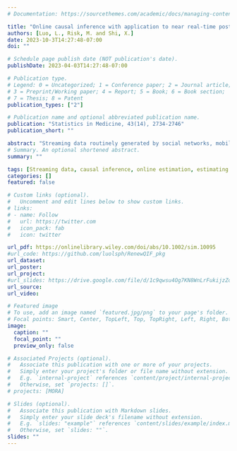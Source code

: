 ```yaml
---
# Documentation: https://sourcethemes.com/academic/docs/managing-content/

title: "Online causal inference with application to near real-time post-market vaccine safety surveillance"
authors: [Luo, L., Risk, M. and Shi, X.]
date: 2023-10-3T14:27:48-07:00
doi: ""

# Schedule page publish date (NOT publication's date).
publishDate: 2023-04-03T14:27:48-07:00

# Publication type.
# Legend: 0 = Uncategorized; 1 = Conference paper; 2 = Journal article;
# 3 = Preprint/Working paper; 4 = Report; 5 = Book; 6 = Book section;
# 7 = Thesis; 8 = Patent
publication_types: ["2"]

# Publication name and optional abbreviated publication name.
publication: "Statistics in Medicine, 43(14), 2734-2746"
publication_short: ""

abstract: "Streaming data routinely generated by social networks, mobile or web applications, e-commerce, and electronic health records present new opportunities to monitor the impact of an intervention on an outcome via causal inference methods. However, most existing causal inference methods have been focused on and applied to static data, that is, a fixed data set in which observations are pooled and stored before performing statistical analysis. There is thus a pressing need to turn static causal inference into online causal learning to support near real-time monitoring of treatment effects. In this paper, we present a framework for online estimation and inference of treatment effects that can incorporate new information as it becomes available without revisiting prior observations. We show that, under mild regularity conditions, the proposed online estimator is asymptotically equivalent to the offline oracle estimator obtained by pooling all data. Our proposal is motivated by the need for near real-time vaccine effectiveness and safety monitoring, and our proposed method is applied to a case study on COVID-19 vaccine safety surveillance."
# Summary. An optional shortened abstract.
summary: ""

tags: [Streaming data, causal inference, online estimation, estimating equation, safety surveillance]
categories: []
featured: false

# Custom links (optional).
#   Uncomment and edit lines below to show custom links.
# links:
# - name: Follow
#   url: https://twitter.com
#   icon_pack: fab
#   icon: twitter

url_pdf: https://onlinelibrary.wiley.com/doi/abs/10.1002/sim.10095
#url_code: https://github.com/luolsph/RenewQIF_pkg
url_dataset:
url_poster: 
url_project:
#url_slides: https://drive.google.com/file/d/1c9qwsu4Og7KN8WnLrFukijzZoh9Mbd6D/view?usp=sharing
url_source:
url_video:

# Featured image
# To use, add an image named `featured.jpg/png` to your page's folder. 
# Focal points: Smart, Center, TopLeft, Top, TopRight, Left, Right, BottomLeft, Bottom, BottomRight.
image:
  caption: ""
  focal_point: ""
  preview_only: false

# Associated Projects (optional).
#   Associate this publication with one or more of your projects.
#   Simply enter your project's folder or file name without extension.
#   E.g. `internal-project` references `content/project/internal-project/index.md`.
#   Otherwise, set `projects: []`.
# projects: [MORA]

# Slides (optional).
#   Associate this publication with Markdown slides.
#   Simply enter your slide deck's filename without extension.
#   E.g. `slides: "example"` references `content/slides/example/index.md`.
#   Otherwise, set `slides: ""`.
slides: ""
---
```


